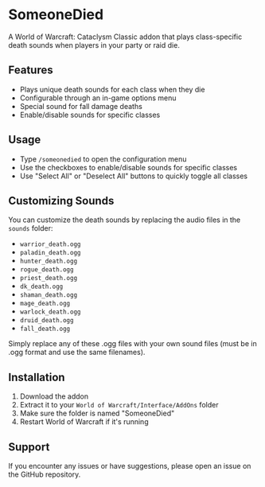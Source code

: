 # SomeoneDied

A World of Warcraft: Cataclysm Classic addon that plays class-specific death sounds when players in your party or raid die.

## Features

- Plays unique death sounds for each class when they die
- Configurable through an in-game options menu
- Special sound for fall damage deaths
- Enable/disable sounds for specific classes

## Usage

- Type `/someonedied` to open the configuration menu
- Use the checkboxes to enable/disable sounds for specific classes
- Use "Select All" or "Deselect All" buttons to quickly toggle all classes

## Customizing Sounds

You can customize the death sounds by replacing the audio files in the `sounds` folder:

- `warrior_death.ogg`
- `paladin_death.ogg`
- `hunter_death.ogg`
- `rogue_death.ogg`
- `priest_death.ogg`
- `dk_death.ogg`
- `shaman_death.ogg`
- `mage_death.ogg`
- `warlock_death.ogg`
- `druid_death.ogg`
- `fall_death.ogg`

Simply replace any of these .ogg files with your own sound files (must be in .ogg format and use the same filenames).

## Installation

1. Download the addon
2. Extract it to your `World of Warcraft/Interface/AddOns` folder
3. Make sure the folder is named "SomeoneDied"
4. Restart World of Warcraft if it's running

## Support

If you encounter any issues or have suggestions, please open an issue on the GitHub repository. 